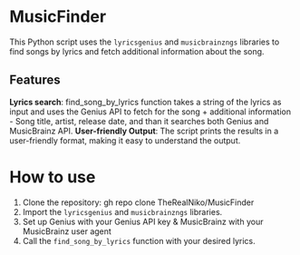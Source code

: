 ﻿# MusicFinder
This Python script uses the `lyricsgenius` and `musicbrainzngs` libraries to find songs by lyrics and fetch additional information about the song.

## Features
**Lyrics search**: find_song_by_lyrics function takes a string of the lyrics as input and uses the Genius API to fetch for the song + additional information - Song title, artist, release date, and than it searches both Genius and MusicBrainz API. 
**User-friendly Output**: The script prints the results in a user-friendly format, making it easy to understand the output.
# How to use
1. Clone the repository: gh repo clone TheRealNiko/MusicFinder
2. Import the `lyricsgenius` and `musicbrainzngs` libraries.
3. Set up Genius with your Genius API key & MusicBrainz with your MusicBrainz user agent
4. Call the `find_song_by_lyrics` function with your desired lyrics.

